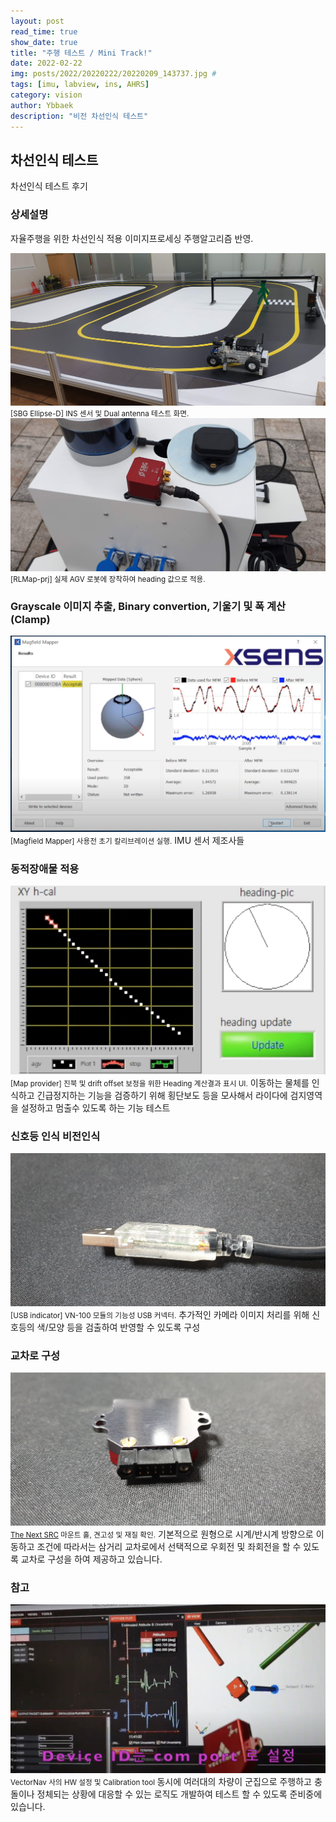 ```yaml
---
layout: post
read_time: true
show_date: true
title: "주행 테스트 / Mini Track!"
date: 2022-02-22
img: posts/2022/20220222/20220209_143737.jpg # 
tags: [imu, labview, ins, AHRS]
category: vision
author: Ybbaek
description: "비전 차선인식 테스트"
---
```

## 차선인식 테스트
차선인식 테스트 후기

### 상세설명
자율주행을 위한 차선인식 적용 이미지프로세싱 주행알고리즘 반영.

![INS](./assets/img/posts/2022/20220222/20220209_143744.jpg)
<small>[SBG Ellipse-D] INS 센서 및 Dual antenna 테스트 화면.</small>
![Mount](./assets/img/posts/20211124/SBG_Ellipse-D_scout-mini.jpg)
<small>[RLMap-prj] 실제 AGV 로봇에 장착하여 heading 값으로 적용.</small>

### Grayscale 이미지 추출, Binary convertion, 기울기 및 폭 계산 (Clamp)
![센서 Calibration](./assets/img/posts/20211124/XSENS-calibration.png)
<small>[Magfield Mapper] 사용전 초기 칼리브레이션 실행.</small>
IMU 센서 제조사들 

### 동적장애물 적용
![ robot](./assets/img/posts/20211124/heading.png)
<small>[Map provider] 진북 및 drift offset 보정을 위한 Heading 계산결과 표시 UI.</small>
이동하는 물체를 인식하고 긴급정지하는 기능을 검증하기 위해 횡단보도 등을 모사해서 라이다에 검지영역을 설정하고 멈출수 있도록 하는 기능 테스트

### 신호등 인식 비전인식
![VN-100 USB connector](./assets/img/posts/20211124/VN-100_USB-connector_1.jpg)
<small>[USB indicator] VN-100 모듈의 기능성 USB 커넥터.</small>
추가적인 카메라 이미지 처리를 위해 신호등의 색/모양 등을 검출하여 반영할 수 있도록 구성

### 교차로 구성
![The Next SRC](./assets/img/posts/20211124/VN-100_hole.jpg)
<small>[The Next SRC](https://github.com/yunbum/SRC) 마운트 홀, 견고성 및 재질 확인.</small>
기본적으로 원형으로 시계/반시계 방향으로 이동하고 조건에 따라서는 삼거리 교차로에서 선택적으로 우회전 및 좌회전을 할 수 있도록 교차로 구성을 하여 제공하고 있습니다.

### 참고
![cartpole](./assets/img/posts/20211124/VectorNav_tool.png)
<small>VectorNav 사의 HW 설정 및 Calibration tool  </small>
동시에 여러대의 차량이 군집으로 주행하고 충돌이나 정체되는 상황에 대응할 수 있는 로직도 개발하여 테스트 할 수 있도록 준비중에 있습니다.